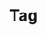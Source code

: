 ---
title : "Tag"
layout : tags
permalink: /tags/
author_profile: false
sidebar_main: true
sidebar:
    nav: "docs"
---
